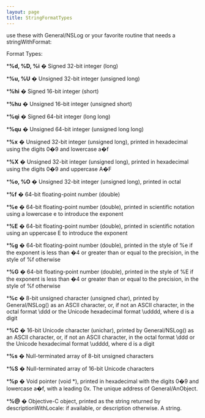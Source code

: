```yaml
---
layout: page
title: StringFormatTypes
---
```


use these with General/NSLog or your favorite routine that needs a stringWithFormat:

Format Types:

***%d, %D, %i** � Signed 32-bit integer (long)

***%u, %U** � Unsigned 32-bit integer (unsigned long)

***%hi** � Signed 16-bit integer (short)

***%hu** � Unsigned 16-bit integer (unsigned short)

***%qi** � Signed 64-bit integer (long long)

***%qu** � Unsigned 64-bit integer (unsigned long long)

***%x** � Unsigned 32-bit integer (unsigned long), printed in hexadecimal using the digits 0�9 and lowercase a�f

***%X** � Unsigned 32-bit integer (unsigned long), printed in hexadecimal using the digits 0�9 and uppercase A�F

***%o, %O** � Unsigned 32-bit integer (unsigned long), printed in octal

***%f** � 64-bit floating-point number (double)

***%e** � 64-bit floating-point number (double), printed in scientific notation using a lowercase e to introduce the exponent

***%E** � 64-bit floating-point number (double), printed in scientific notation using an uppercase E to introduce the exponent

***%g** � 64-bit floating-point number (double), printed in the style of %e if the exponent is less than �4 or greater than or equal to the precision, in the style of %f otherwise

***%G** � 64-bit floating-point number (double), printed in the style of %E if the exponent is less than �4 or greater than or equal to the precision, in the style of %f otherwise

***%c** � 8-bit unsigned character (unsigned char), printed by General/NSLog() as an ASCII character, or, if not an ASCII character, in the octal format \\ddd or the Unicode hexadecimal format \\udddd, where d is a digit

***%C** � 16-bit Unicode character (unichar), printed by General/NSLog() as an ASCII character, or, if not an ASCII character, in the octal format \\ddd or the Unicode hexadecimal format \\udddd, where d is a digit

***%s** � Null-terminated array of 8-bit unsigned characters

***%S** � Null-terminated array of 16-bit Unicode characters

***%p** � Void pointer (void *), printed in hexadecimal with the digits 0�9 and lowercase a�f, with a leading 0x. The unique address of General/AnObject.

***%@** � Objective-C object, printed as the string returned by descriptionWithLocale: if available, or description otherwise. A string.
